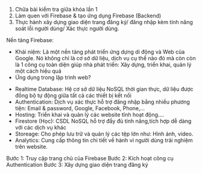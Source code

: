 1. Chữa bài kiểm tra giữa khóa lần 1
2. Làm quen với Firebase & tạo ứng dụng Firebase (Backend)
3. Thực hành xây dựng giao diện trang đăng ký/ đăng nhập kèm tính năng soát lỗi người dùng/ Xác thực người dùng.


Nền tảng Firebase: 
- Khái niệm: Là một nền tảng phát triển ứng dựng di động và Web của Google. Nó không chỉ là cơ sở dữ liệu, dịch vụ cụ thể nào đó mà còn còn là 1 công cụ toàn diện giúp nhà phát triển: Xây dựng, triển khai, quản lý một cách hiệu quả
- Ứng dụng trong lập trình web?
+ Realtime Database: Hệ cơ sở dữ liệu NoSQL thời gian thực, dữ liệu được đồng bộ tự động giữa tất cả các thiết bị kết nối
+ Authentication: Dịch vụ xác thực hỗ trợ đăng nhập bằng nhiều phương tiện: Email & password, Google, Facebook, Phone,...
+ Hosting: Triển khai và quản lý các website tĩnh hoạt động....
+ Firestore (Học): CSDL NoSQL hỗ trợ đầy đủ tính năng,tích hợp dễ dàng với các dịch vụ khác
+ Storeage: Cho phép lưu trữ và quản lý các tệp lớn như: Hình ảnh, video.
+ Analytics: Cung cấp thông tin chi tiết về hành vi người dùng trải nghiệm trên website.


Bước 1: Truy cập trang chủ của Firebase
Bước 2: Kích hoạt công cụ Authentication
Bước 3: Xây dựng giao diện trang đăng ký



